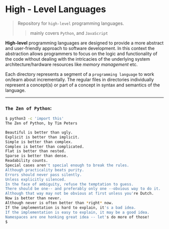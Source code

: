 # High - Level Languages

> Repository for `high-level` programming languages.  
>> mainly covers `Python`, and `JavaScript`

**High-level** programming languages are designed to provide a more abstract and user-friendly approach to software development. In this context the abstraction allows programmers to focus on the logic and functionality of the code without dealing with the intricacies of the underlying system architecture/hardware resources like *memory management* etc.

Each directory represents a segment of a `programming language` to work on/learn about incrementally. The regular files in directories individually represent a concept(s) or part of a concept in syntax and semantics of the language.

---
### `The Zen of Python`:

```bash
$ python3 -c 'import this'
The Zen of Python, by Tim Peters

Beautiful is better than ugly.
Explicit is better than implicit.
Simple is better than complex.
Complex is better than complicated.
Flat is better than nested.
Sparse is better than dense.
Readability counts.
Special cases aren't special enough to break the rules.
Although practicality beats purity.
Errors should never pass silently.
Unless explicitly silenced.
In the face of ambiguity, refuse the temptation to guess.
There should be one-- and preferably only one --obvious way to do it.
Although that way may not be obvious at first unless you're Dutch.
Now is better than never.
Although never is often better than *right* now.
If the implementation is hard to explain, it's a bad idea.
If the implementation is easy to explain, it may be a good idea.
Namespaces are one honking great idea -- let's do more of those!
$
```
